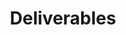 ---
layout: more-deliverables
permalink: "/modules/introduction/deliverables/"
title: Deliverables
id: deliverables

deliverables:
  - text: Please complete the module for  
    link: https://learninghub.phsa.ca/Courses/10967/introduction-to-care-management-online
    link-text: An Introduction to the Principles of Care Management
    duration: 60 mins
  - text: "Part of partnering in the client’s journey is accepting their wishes for future health care when they are no longer able to communicate for themselves.  Please also complete the online module: "
    link: https://learninghub.phsa.ca/Courses/11694/advance-care-planning-introduction-module-for-vch-online
    link-text: Continue Advance Care Planning Introduction Module for VCH
    duration: 15 mins
  - text: "Being a member of a team requires effective communication. Please complete the online module to understand more about this commonly used tool: "
    link: https://learninghub.phsa.ca/Courses/11040/fh-home-health-sbar-situation-background-assessment-recommendation-online
    link-text: Situation Background Assessment Recommendation (SBAR)
    duration: 15 mins
  - text: "You may come across clients who decline services but it may not be in their best interests nor are they capable of making that decision for themselves. Please complete the online module: "
    link: https://learninghub.phsa.ca/Courses/12395/react-act-on-adult-abuse-and-neglect-its-your-duty-online
    link-text: Re:act Act on Adult Abuse and Neglect – It’s Your Duty.
    duration: 15 mins

quiz:
  text: Final Quiz
  link: http://learninghub.phsa.ca/moodle/mod/scorm/view.php?id=19198
  duration: 20 mins
---